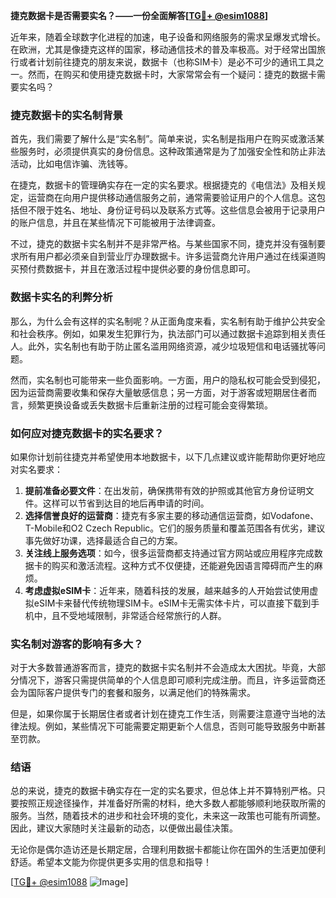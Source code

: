 **捷克数据卡是否需要实名？——一份全面解答[[TG💪+ @esim1088](https://t.me/s/esim1088)]**

近年来，随着全球数字化进程的加速，电子设备和网络服务的需求呈爆发式增长。在欧洲，尤其是像捷克这样的国家，移动通信技术的普及率极高。对于经常出国旅行或者计划前往捷克的朋友来说，数据卡（也称SIM卡）是必不可少的通讯工具之一。然而，在购买和使用捷克数据卡时，大家常常会有一个疑问：捷克的数据卡需要实名吗？

### 捷克数据卡的实名制背景

首先，我们需要了解什么是“实名制”。简单来说，实名制是指用户在购买或激活某些服务时，必须提供真实的身份信息。这种政策通常是为了加强安全性和防止非法活动，比如电信诈骗、洗钱等。

在捷克，数据卡的管理确实存在一定的实名要求。根据捷克的《电信法》及相关规定，运营商在向用户提供移动通信服务之前，通常需要验证用户的个人信息。这包括但不限于姓名、地址、身份证号码以及联系方式等。这些信息会被用于记录用户的账户信息，并且在某些情况下可能被用于法律调查。

不过，捷克的数据卡实名制并不是非常严格。与某些国家不同，捷克并没有强制要求所有用户都必须亲自到营业厅办理数据卡。许多运营商允许用户通过在线渠道购买预付费数据卡，并且在激活过程中提供必要的身份信息即可。

### 数据卡实名的利弊分析

那么，为什么会有这样的实名制呢？从正面角度来看，实名制有助于维护公共安全和社会秩序。例如，如果发生犯罪行为，执法部门可以通过数据卡追踪到相关责任人。此外，实名制也有助于防止匿名滥用网络资源，减少垃圾短信和电话骚扰等问题。

然而，实名制也可能带来一些负面影响。一方面，用户的隐私权可能会受到侵犯，因为运营商需要收集和保存大量敏感信息；另一方面，对于游客或短期居住者而言，频繁更换设备或丢失数据卡后重新注册的过程可能会变得繁琐。

### 如何应对捷克数据卡的实名要求？

如果你计划前往捷克并希望使用本地数据卡，以下几点建议或许能帮助你更好地应对实名要求：

1. **提前准备必要文件**：在出发前，确保携带有效的护照或其他官方身份证明文件。这样可以节省到达目的地后再申请的时间。
2. **选择信誉良好的运营商**：捷克有多家主要的移动通信运营商，如Vodafone、T-Mobile和O2 Czech Republic。它们的服务质量和覆盖范围各有优劣，建议事先做好功课，选择最适合自己的方案。
3. **关注线上服务选项**：如今，很多运营商都支持通过官方网站或应用程序完成数据卡的购买和激活流程。这种方式不仅便捷，还能避免因语言障碍而产生的麻烦。
4. **考虑虚拟eSIM卡**：近年来，随着科技的发展，越来越多的人开始尝试使用虚拟eSIM卡来替代传统物理SIM卡。eSIM卡无需实体卡片，可以直接下载到手机中，且不受地域限制，非常适合经常旅行的人群。

### 实名制对游客的影响有多大？

对于大多数普通游客而言，捷克的数据卡实名制并不会造成太大困扰。毕竟，大部分情况下，游客只需提供简单的个人信息即可顺利完成注册。而且，许多运营商还会为国际客户提供专门的套餐和服务，以满足他们的特殊需求。

但是，如果你属于长期居住者或者计划在捷克工作生活，则需要注意遵守当地的法律法规。例如，某些情况下可能需要定期更新个人信息，否则可能导致服务中断甚至罚款。

### 结语

总的来说，捷克的数据卡确实存在一定的实名要求，但总体上并不算特别严格。只要按照正规途径操作，并准备好所需的材料，绝大多数人都能够顺利地获取所需的服务。当然，随着技术的进步和社会环境的变化，未来这一政策也可能有所调整。因此，建议大家随时关注最新的动态，以便做出最佳决策。

无论你是偶尔造访还是长期定居，合理利用数据卡都能让你在国外的生活更加便利舒适。希望本文能为你提供更多实用的信息和指导！

[[TG💪+ @esim1088](https://t.me/s/esim1088) ![Image](https://i.postimg.cc/4NQfJmqS/Snipaste-2025-05-13-00-14-12.png)]